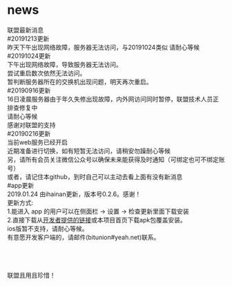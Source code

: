# news
联盟最新消息<br>
#20191213更新<br>
昨天下午出现网络故障，服务器无法访问，与20191024类似
请耐心等候<br>
#20191024更新<br>
下午出现网络故障，导致服务器无法访问。<br>
尝试重启数次依然无法访问。<br>
暂判断服务器所在的交换机出现问题，明天再次重启。<br>
#20190916更新<br>
16日凌晨服务器由于年久失修出现故障，内外网访问同时暂停，联盟技术人员正排查修复中<br>
请耐心等候<br>
感谢对联盟的支持<br>
#20190216更新<br>
当前web服务已经开启<br>
近期准备进行切换，如有短暂无法访问，请稍安勿躁耐心等候<br>
另，请所有会员关注微信公众号以确保未来能获得及时通知（可绑定也可不绑定账号）<br>
或者，请记住本github，到时自己可以主动去看上面有没有新消息<br>
#app更新<br>
2019.01.24 由ihainan更新，版本号0.2.6。感谢！<br>
更新方式:<br>
1.能进入 app 的用户可以在侧面栏 -> 设置 -> 检查更新里面下载安装<br>
2.直接下载从<a href="http://bu.ihainan.me/bu/bu_0.2.6.apk">开发者提供的链接</a>或本项目首页下载apk包覆盖安装。<br>
ios版暂不支持，请耐心等候。<br>
有意愿开发客户端的，请邮件(bitunion#yeah.net)联系。<br>
<br><br><br><br>
联盟且用且珍惜！

